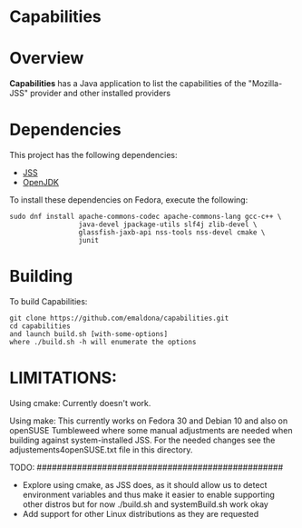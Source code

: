 Capabilities
========================================

Overview
========================================

**Capabilities** has a Java application to list the capabilities
of the "Mozilla-JSS" provider and other installed providers

Dependencies
========================================

This project has the following dependencies:

 - [JSS](https://github.com/dogtagpki/jss)
 - [OpenJDK](https://openjdk.java.net/)

To install these dependencies on Fedora, execute the following:

    sudo dnf install apache-commons-codec apache-commons-lang gcc-c++ \
                     java-devel jpackage-utils slf4j zlib-devel \
                     glassfish-jaxb-api nss-tools nss-devel cmake \
                     junit

Building
========================================
To build Capabilities:

    git clone https://github.com/emaldona/capabilities.git
    cd capabilities
    and launch build.sh [with-some-options]
    where ./build.sh -h will enumerate the options

LIMITATIONS:
========================================
Using cmake:
Currently doesn't work.

Using make:
This currently works on Fedora 30 and Debian 10 and also on
openSUSE Tumbleweed where some manual adjustments are needed
when building against system-installed JSS. For the needed changes
see the adjustements4openSUSE.txt file in this directory.

TODO:
#################################################
- Explore using cmake, as JSS does, as it should allow us to detect environment
  variables and thus make it easier to enable supporting other distros
  but for now ./build.sh and systemBuild.sh work okay
- Add support for other Linux distributions as they are requested
